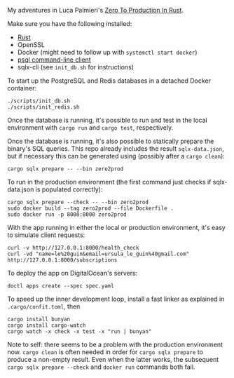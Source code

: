 My adventures in Luca Palmieri's [Zero To Production In Rust](https://www.zero2prod.com).

Make sure you have the following installed:
- [Rust](https://www.rust-lang.org/tools/install)
- OpenSSL
- Docker (might need to follow up with `systemctl start docker`)
- [psql command-line client](https://blog.timescale.com/blog/how-to-install-psql-on-mac-ubuntu-debian-windows)
- sqlx-cli (see `init_db.sh` for instructions)

To start up the PostgreSQL and Redis databases in a detached Docker container:
```
./scripts/init_db.sh
./scripts/init_redis.sh
```

Once the database is running, it's possible to run and test in the local environment with `cargo run` and `cargo test`, respectively.

Once the database is running, it's also possible to statically prepare the binary's SQL queries. This repo already includes the result `sqlx-data.json`, but if necessary this can be generated using (possibly after a `cargo clean`):
```
cargo sqlx prepare -- --bin zero2prod
```

To run in the production environment (the first command just checks if sqlx-data.json is populated correctly):
```
cargo sqlx prepare --check -- --bin zero2prod
sudo docker build --tag zero2prod --file Dockerfile .
sudo docker run -p 8000:8000 zero2prod
```

With the app running in either the local or production environment, it's easy to simulate client requests:
```
curl -v http://127.0.0.1:8000/health_check
curl -vd "name=le%20guin&email=ursula_le_guin%40gmail.com" http://127.0.0.1:8000/subscriptions
```

To deploy the app on DigitalOcean's servers:
```
doctl apps create --spec spec.yaml
```

To speed up the inner development loop, install a fast linker as explained in `.cargo/confit.toml`, then
```
cargo install bunyan
cargo install cargo-watch
cargo watch -x check -x test -x "run | bunyan"
```

Note to self: there seems to be a problem with the production environment now. `cargo clean` is often needed in order for `cargo sqlx prepare` to produce a non-empty result. Even when the latter works, the subsequent `cargo sqlx prepare --check` and `docker run` commands both fail.
